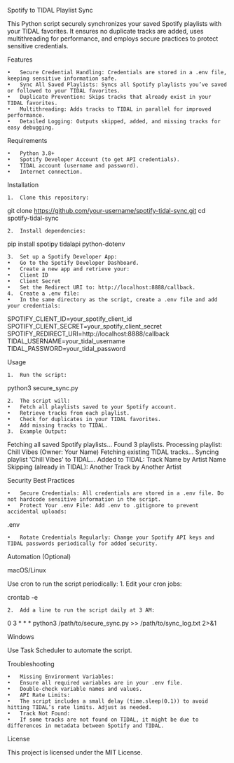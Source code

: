 Spotify to TIDAL Playlist Sync

This Python script securely synchronizes your saved Spotify playlists with your TIDAL favorites. It ensures no duplicate tracks are added, uses multithreading for performance, and employs secure practices to protect sensitive credentials.

Features

	•	Secure Credential Handling: Credentials are stored in a .env file, keeping sensitive information safe.
	•	Sync All Saved Playlists: Syncs all Spotify playlists you’ve saved or followed to your TIDAL favorites.
	•	Duplicate Prevention: Skips tracks that already exist in your TIDAL favorites.
	•	Multithreading: Adds tracks to TIDAL in parallel for improved performance.
	•	Detailed Logging: Outputs skipped, added, and missing tracks for easy debugging.

Requirements

	•	Python 3.8+
	•	Spotify Developer Account (to get API credentials).
	•	TIDAL account (username and password).
	•	Internet connection.

Installation

	1.	Clone this repository:

git clone https://github.com/your-username/spotify-tidal-sync.git
cd spotify-tidal-sync


	2.	Install dependencies:

pip install spotipy tidalapi python-dotenv


	3.	Set up a Spotify Developer App:
	•	Go to the Spotify Developer Dashboard.
	•	Create a new app and retrieve your:
	•	Client ID
	•	Client Secret
	•	Set the Redirect URI to: http://localhost:8888/callback.
	4.	Create a .env file:
	•	In the same directory as the script, create a .env file and add your credentials:

SPOTIFY_CLIENT_ID=your_spotify_client_id
SPOTIFY_CLIENT_SECRET=your_spotify_client_secret
SPOTIFY_REDIRECT_URI=http://localhost:8888/callback
TIDAL_USERNAME=your_tidal_username
TIDAL_PASSWORD=your_tidal_password

Usage

	1.	Run the script:

python3 secure_sync.py


	2.	The script will:
	•	Fetch all playlists saved to your Spotify account.
	•	Retrieve tracks from each playlist.
	•	Check for duplicates in your TIDAL favorites.
	•	Add missing tracks to TIDAL.
	3.	Example Output:

Fetching all saved Spotify playlists...
Found 3 playlists.
Processing playlist: Chill Vibes (Owner: Your Name)
Fetching existing TIDAL tracks...
Syncing playlist 'Chill Vibes' to TIDAL...
Added to TIDAL: Track Name by Artist Name
Skipping (already in TIDAL): Another Track by Another Artist

Security Best Practices

	•	Secure Credentials: All credentials are stored in a .env file. Do not hardcode sensitive information in the script.
	•	Protect Your .env File: Add .env to .gitignore to prevent accidental uploads:

.env


	•	Rotate Credentials Regularly: Change your Spotify API keys and TIDAL passwords periodically for added security.

Automation (Optional)

macOS/Linux

Use cron to run the script periodically:
	1.	Edit your cron jobs:

crontab -e


	2.	Add a line to run the script daily at 3 AM:

0 3 * * * python3 /path/to/secure_sync.py >> /path/to/sync_log.txt 2>&1



Windows

Use Task Scheduler to automate the script.

Troubleshooting

	•	Missing Environment Variables:
	•	Ensure all required variables are in your .env file.
	•	Double-check variable names and values.
	•	API Rate Limits:
	•	The script includes a small delay (time.sleep(0.1)) to avoid hitting TIDAL’s rate limits. Adjust as needed.
	•	Track Not Found:
	•	If some tracks are not found on TIDAL, it might be due to differences in metadata between Spotify and TIDAL.

License

This project is licensed under the MIT License.
